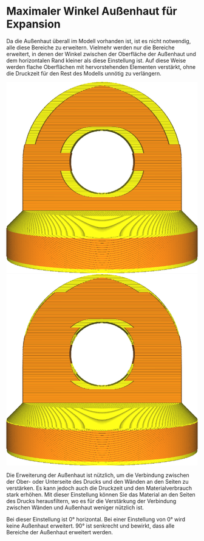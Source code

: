 Maximaler Winkel Außenhaut für Expansion
====
Da die Außenhaut überall im Modell vorhanden ist, ist es nicht notwendig, alle diese Bereiche zu erweitern. Vielmehr werden nur die Bereiche erweitert, in denen der Winkel zwischen der Oberfläche der Außenhaut und dem horizontalen Rand kleiner als diese Einstellung ist. Auf diese Weise werden flache Oberflächen mit hervorstehenden Elementen verstärkt, ohne die Druckzeit für den Rest des Modells unnötig zu verlängern.

![Bei einer Einstellung von 90 Grad wird die gesamte Außenhaut mit der Einstellung "Expansionsdistanz Außenhaut" erweitert.](../images/max_skin_angle_for_expansion_90.png)
![Bei einer Einstellung von 45 Grad werden nur die flachen Bereiche erweitert.](../images/max_skin_angle_for_expansion_45.png)

Die Erweiterung der Außenhaut ist nützlich, um die Verbindung zwischen der Ober- oder Unterseite des Drucks und den Wänden an den Seiten zu verstärken. Es kann jedoch auch die Druckzeit und den Materialverbrauch stark erhöhen. Mit dieser Einstellung können Sie das Material an den Seiten des Drucks herausfiltern, wo es für die Verstärkung der Verbindung zwischen Wänden und Außenhaut weniger nützlich ist.

Bei dieser Einstellung ist 0° horizontal. Bei einer Einstellung von 0° wird keine Außenhaut erweitert. 90° ist senkrecht und bewirkt, dass alle Bereiche der Außenhaut erweitert werden.